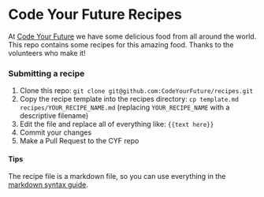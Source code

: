 # Code Your Future Recipes

At [Code Your Future](https://codeyourfuture.io/) we have some delicious food from all around the world. This repo contains some recipes for this amazing food. Thanks to the volunteers who make it!

### Submitting a recipe

1. Clone this repo: `git clone git@github.com:CodeYourFuture/recipes.git`
2. Copy the recipe template into the recipes directory: `cp template.md recipes/YOUR_RECIPE_NAME.md` (replacing `YOUR_RECIPE_NAME` with a descriptive filename)
3. Edit the file and replace all of everything like: `{{text here}}`
4. Commit your changes
5. Make a Pull Request to the CYF repo

#### Tips

The recipe file is a markdown file, so you can use everything in the [markdown syntax guide](https://guides.github.com/features/mastering-markdown/).

